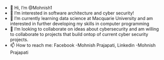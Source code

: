 - 👋 Hi, I’m @Mohnish1
- 👀 I’m interested in software architecture and cyber security!
- 🌱 I’m currently learning data science at Macquarie University and am interested in further developing my skills in computer programming
- 💞️ I’m looking to collaborate on ideas about cybersecurity and am willing to collaborate to projects that build ontop of current cyber security projects.
- 📫 How to reach me: Facebook -Mohnish Prajapati, Linkedin -Mohnish Prajapati

<!---
Mohnish1/Mohnish1 is a ✨ special ✨ repository because its `README.md` (this file) appears on your GitHub profile.
You can click the Preview link to take a look at your changes.
--->
